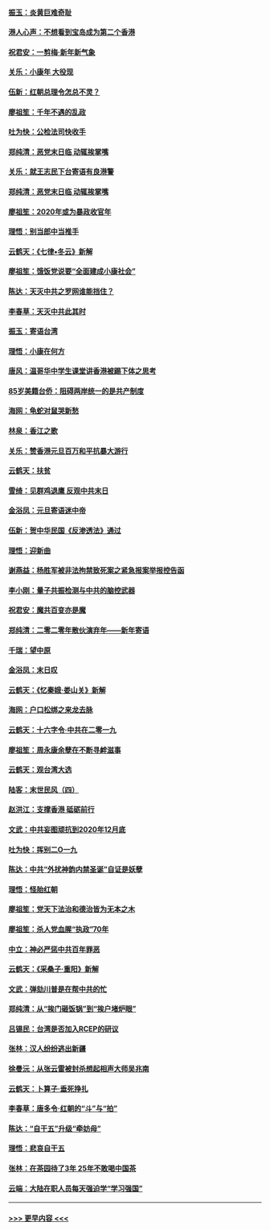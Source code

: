 #### [振玉：炎黄巨难奇耻](../pages/nsc993/n11779632.md?t=01100055) 
#### [港人心声：不想看到宝岛成为第二个香港](../pages/nsc993/n11778817.md?t=01100055) 
#### [祝君安：一剪梅‧新年新气象](../pages/nsc993/n11776340.md?t=01100055) 
#### [关乐：小康年 大役现](../pages/nsc993/n11774213.md?t=01100055) 
#### [伍新：红朝总理令怎总不灵？](../pages/nsc993/n11770813.md?t=01100055) 
#### [廖祖笙：千年不遇的乱政](../pages/nsc993/n11770373.md?t=01100055) 
#### [吐为快：公检法司快收手](../pages/nsc993/n11770359.md?t=01100055) 
#### [郑纯清：恶党末日临 动辄挨掌嘴](../pages/nsc993/n11769912.md?t=01100055) 
#### [关乐：就王志民下台寄语有良港警](../pages/nsc993/n11769903.md?t=01100055) 
#### [郑纯清：恶党末日临 动辄挨掌嘴](../pages/nsc993/n11769356.md?t=01100055) 
#### [廖祖笙：2020年或为暴政收官年](../pages/nsc993/n11768216.md?t=01100055) 
#### [理悟：别当郎中当推手](../pages/nsc993/n11768243.md?t=01100055) 
#### [云鹤天：《七律▪冬云》新解](../pages/nsc993/n11768204.md?t=01100055) 
#### [廖祖笙：饿饭党说要“全面建成小康社会”](../pages/nsc993/n11767482.md?t=01100055) 
#### [陈达：天灭中共之罗网谁能挡住？](../pages/nsc993/n11767465.md?t=01100055) 
#### [李春草：天灭中共此其时](../pages/nsc993/n11767452.md?t=01100055) 
#### [振玉：寄语台湾](../pages/nsc993/n11767432.md?t=01100055) 
#### [理悟：小康在何方](../pages/nsc993/n11767394.md?t=01100055) 
#### [唐风：温哥华中学生课堂讲香港被踢下体之思考](../pages/nsc993/n11766848.md?t=01100055) 
#### [85岁美籍台侨：阻碍两岸统一的是共产制度](../pages/nsc993/n11765043.md?t=01100055) 
#### [海网：龟蛇对鼠哭新愁](../pages/nsc993/n11764895.md?t=01100055) 
#### [林泉：香江之歌](../pages/nsc993/n11764415.md?t=01100055) 
#### [关乐：赞香港元旦百万和平抗暴大游行](../pages/nsc993/n11764382.md?t=01100055) 
#### [云鹤天：扶贫](../pages/nsc993/n11764245.md?t=01100055) 
#### [雪绮：见群鸡退鹰  反观中共末日](../pages/nsc993/n11762112.md?t=01100055) 
#### [金浴凤：元旦寄语迷中帝](../pages/nsc993/n11761788.md?t=01100055) 
#### [伍新：贺中华民国《反渗透法》通过](../pages/nsc993/n11761994.md?t=01100055) 
#### [理悟：迎新曲](../pages/nsc993/n11761152.md?t=01100055) 
#### [谢燕益：杨胜军被非法拘禁致死案之紧急报案举报控告函](../pages/nsc993/n11756134.md?t=01100055) 
#### [李小刚：量子共振检测与中共的脑控武器](../pages/nsc993/n11754518.md?t=01100055) 
#### [祝君安：魔共百变亦是魔](../pages/nsc993/n11754469.md?t=01100055) 
#### [郑纯清：二零二零年散伙演弃年——新年寄语](../pages/nsc993/n11754195.md?t=01100055) 
#### [千瑞：望中原](../pages/nsc993/n11754159.md?t=01100055) 
#### [金浴凤：末日叹](../pages/nsc993/n11752359.md?t=01100055) 
#### [云鹤天：《忆秦娥‧娄山关》新解](../pages/nsc993/n11752348.md?t=01100055) 
#### [海网：户口松绑之来龙去脉](../pages/nsc993/n11752328.md?t=01100055) 
#### [云鹤天：十六字令‧中共在二零一九](../pages/nsc993/n11752305.md?t=01100055) 
#### [廖祖笙：周永康余孽在不断寻衅滋事](../pages/nsc993/n11751013.md?t=01100055) 
#### [云鹤天：观台湾大选](../pages/nsc993/n11751007.md?t=01100055) 
#### [陆客：末世民风（四）](../pages/nsc993/n11749203.md?t=01100055) 
#### [赵洪江：支撑香港 砥砺前行](../pages/nsc993/n11748482.md?t=01100055) 
#### [文武：中共妄图顽抗到2020年12月底](../pages/nsc993/n11748446.md?t=01100055) 
#### [吐为快：挥别二O一九](../pages/nsc993/n11748411.md?t=01100055) 
#### [陈达：中共“外扰神韵内禁圣诞”自证是妖孽](../pages/nsc993/n11748226.md?t=01100055) 
#### [理悟：怪胎红朝](../pages/nsc993/n11748206.md?t=01100055) 
#### [廖祖笙：党天下法治和德治皆为无本之木](../pages/nsc993/n11748135.md?t=01100055) 
#### [廖祖笙：杀人党血腥“执政”70年](../pages/nsc993/n11745144.md?t=01100055) 
#### [中立：神必严惩中共百年罪恶](../pages/nsc993/n11744970.md?t=01100055) 
#### [云鹤天：《采桑子‧重阳》新解](../pages/nsc993/n11744948.md?t=01100055) 
#### [文武：弹劾川普是在帮中共的忙](../pages/nsc993/n11744758.md?t=01100055) 
#### [郑纯清：从“挨门砸饭锅”到“挨户堵炉眼”](../pages/nsc993/n11744745.md?t=01100055) 
#### [吕锡民：台湾是否加入RCEP的研议](../pages/nsc993/n11744701.md?t=01100055) 
#### [张林：汉人纷纷逃出新疆](../pages/nsc993/n11743530.md?t=01100055) 
#### [徐曼沅：从张云雷被封杀想起相声大师吴兆南](../pages/nsc993/n11741816.md?t=01100055) 
#### [云鹤天：卜算子‧垂死挣扎](../pages/nsc993/n11739956.md?t=01100055) 
#### [李春草：唐多令‧红朝的“斗”与“拍”](../pages/nsc993/n11739830.md?t=01100055) 
#### [陈达：“自干五”升级“牵妨母”](../pages/nsc993/n11739724.md?t=01100055) 
#### [理悟：悲哀自干五](../pages/nsc993/n11739547.md?t=01100055) 
#### [张林：在茶园待了3年 25年不敢喝中国茶](../pages/nsc993/n11739240.md?t=01100055) 
#### [云端：大陆在职人员每天强迫学“学习强国”](../pages/nsc993/n11738735.md?t=01100055) 

----
#### [ >>> 更早内容 <<< ](../indexes/nsc993-earlier.md)
